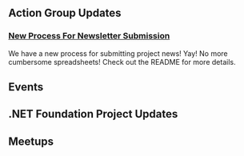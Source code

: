 ## Action Group Updates

### [New Process For Newsletter Submission](https://github.com/dotnet-foundation/newsletter)

We have a new process for submitting project news! Yay! No more cumbersome spreadsheets! Check out the README for more details.

## Events

## .NET Foundation Project Updates

## Meetups
